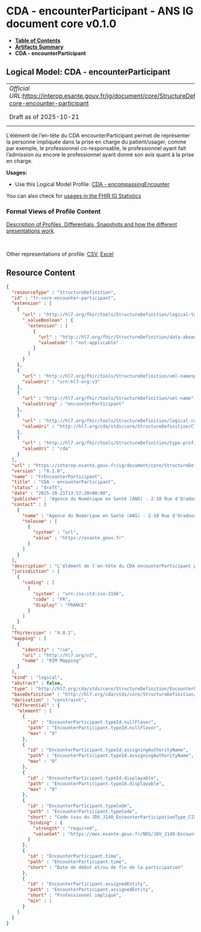# CDA - encounterParticipant - ANS IG document core v0.1.0

* [**Table of Contents**](toc.md)
* [**Artifacts Summary**](artifacts.md)
* **CDA - encounterParticipant**

## Logical Model: CDA - encounterParticipant 

| | |
| :--- | :--- |
| *Official URL*:https://interop.esante.gouv.fr/ig/document/core/StructureDefinition/fr-core-encounter-participant | *Version*:0.1.0 |
| Draft as of 2025-10-21 | *Computable Name*:FrEncounterParticipant |

 
L’élément de l’en-tête du CDA encounterParticipant permet de représenter la personne impliquée dans la prise en charge du patient/usager, comme par exemple, le professionnel co-responsable, le professionnel ayant fait l’admission ou encore le professionnel ayant donné son avis quant à la prise en charge. 

**Usages:**

* Use this Logical Model Profile: [CDA - encompassingEncounter](StructureDefinition-fr-core-encompassing-encounter.md)

You can also check for [usages in the FHIR IG Statistics](https://packages2.fhir.org/xig/ans.document.fr.core|current/StructureDefinition/fr-core-encounter-participant)

### Formal Views of Profile Content

 [Description of Profiles, Differentials, Snapshots and how the different presentations work](http://build.fhir.org/ig/FHIR/ig-guidance/readingIgs.html#structure-definitions). 

 

Other representations of profile: [CSV](StructureDefinition-fr-core-encounter-participant.csv), [Excel](StructureDefinition-fr-core-encounter-participant.xlsx) 



## Resource Content

```json
{
  "resourceType" : "StructureDefinition",
  "id" : "fr-core-encounter-participant",
  "extension" : [
    {
      "url" : "http://hl7.org/fhir/tools/StructureDefinition/logical-target",
      "_valueBoolean" : {
        "extension" : [
          {
            "url" : "http://hl7.org/fhir/StructureDefinition/data-absent-reason",
            "valueCode" : "not-applicable"
          }
        ]
      }
    },
    {
      "url" : "http://hl7.org/fhir/tools/StructureDefinition/xml-namespace",
      "valueUri" : "urn:hl7-org:v3"
    },
    {
      "url" : "http://hl7.org/fhir/tools/StructureDefinition/xml-name",
      "valueString" : "encounterParticipant"
    },
    {
      "url" : "http://hl7.org/fhir/tools/StructureDefinition/logical-container",
      "valueUri" : "http://hl7.org/cda/stds/core/StructureDefinition/ClinicalDocument"
    },
    {
      "url" : "http://hl7.org/fhir/tools/StructureDefinition/type-profile-style",
      "valueUri" : "cda"
    }
  ],
  "url" : "https://interop.esante.gouv.fr/ig/document/core/StructureDefinition/fr-core-encounter-participant",
  "version" : "0.1.0",
  "name" : "FrEncounterParticipant",
  "title" : "CDA - encounterParticipant",
  "status" : "draft",
  "date" : "2025-10-21T13:57:20+00:00",
  "publisher" : "Agence du Numérique en Santé (ANS) - 2-10 Rue d'Oradour-sur-Glane, 75015 Paris",
  "contact" : [
    {
      "name" : "Agence du Numérique en Santé (ANS) - 2-10 Rue d'Oradour-sur-Glane, 75015 Paris",
      "telecom" : [
        {
          "system" : "url",
          "value" : "https://esante.gouv.fr"
        }
      ]
    }
  ],
  "description" : "L'élément de l'en-tête du CDA encounterParticipant permet de représenter la personne impliquée dans la prise en charge du patient/usager, comme par exemple, le professionnel co-responsable, le professionnel ayant fait l'admission ou encore le professionnel ayant donné son avis quant à la prise en charge.",
  "jurisdiction" : [
    {
      "coding" : [
        {
          "system" : "urn:iso:std:iso:3166",
          "code" : "FR",
          "display" : "FRANCE"
        }
      ]
    }
  ],
  "fhirVersion" : "4.0.1",
  "mapping" : [
    {
      "identity" : "rim",
      "uri" : "http://hl7.org/v3",
      "name" : "RIM Mapping"
    }
  ],
  "kind" : "logical",
  "abstract" : false,
  "type" : "http://hl7.org/cda/stds/core/StructureDefinition/EncounterParticipant",
  "baseDefinition" : "http://hl7.org/cda/stds/core/StructureDefinition/EncounterParticipant",
  "derivation" : "constraint",
  "differential" : {
    "element" : [
      {
        "id" : "EncounterParticipant.typeId.nullFlavor",
        "path" : "EncounterParticipant.typeId.nullFlavor",
        "max" : "0"
      },
      {
        "id" : "EncounterParticipant.typeId.assigningAuthorityName",
        "path" : "EncounterParticipant.typeId.assigningAuthorityName",
        "max" : "0"
      },
      {
        "id" : "EncounterParticipant.typeId.displayable",
        "path" : "EncounterParticipant.typeId.displayable",
        "max" : "0"
      },
      {
        "id" : "EncounterParticipant.typeCode",
        "path" : "EncounterParticipant.typeCode",
        "short" : "Code issu du JDV_J140_EncounterParticipationType_CISIS (1.2.250.1.213.1.1.5.528).",
        "binding" : {
          "strength" : "required",
          "valueSet" : "https://mos.esante.gouv.fr/NOS/JDV_J140-EncounterParticipationType-CISIS/FHIR/JDV-J140-EncounterParticipationType-CISIS"
        }
      },
      {
        "id" : "EncounterParticipant.time",
        "path" : "EncounterParticipant.time",
        "short" : "Date de début et/ou de fin de la participation"
      },
      {
        "id" : "EncounterParticipant.assignedEntity",
        "path" : "EncounterParticipant.assignedEntity",
        "short" : "Professionnel impliqué",
        "min" : 1
      }
    ]
  }
}

```
